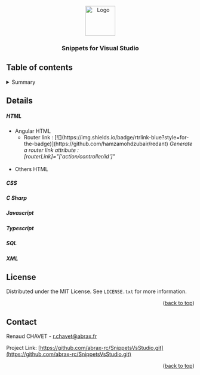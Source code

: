 <div id="top"></div>
<!--
*** Thanks for checking out the Best-README-Template. If you have a suggestion
*** that would make this better, please fork the repo and create a pull request
*** or simply open an issue with the tag "enhancement".
*** Don't forget to give the project a star!
*** Thanks again! Now go create something AMAZING! :D
-->



<!-- PROJECT SHIELDS -->
<!--
*** I'm using markdown "reference style" links for readability.
*** Reference links are enclosed in brackets [ ] instead of parentheses ( ).
*** See the bottom of this document for the declaration of the reference variables
*** for contributors-url, forks-url, etc. This is an optional, concise syntax you may use.
*** https://www.markdownguide.org/basic-syntax/#reference-style-links
-->

<!-- PROJECT LOGO -->
<br />
<div align="center">
  <a href="https://github.com/github_username/repo_name">
    <img src="images/logo.png" alt="Logo" width="80" height="80">
  </a>

<h3 align="center">Snippets for Visual Studio</h3>

 
</div>



<!-- TABLE OF CONTENTS -->
## Table of contents

<details>
  <summary>Summary</summary>
  <ol>
    <li> <a href="#html">html</a>
        <ul>
            <li><a href="#htmlAngular">Angular html</a></li>
            <li><a href="#htmlOthers">Others html</a></li>
        </ul>
    </li>
    <li><a href="#css">CSS</a></li>
    <li><a href="#csharp">C Sharp</a></li>
    <li><a href="#javascript">Javascript</a></li>
    <li> <a href="#typescript">Typescript</a>
        <ul>
            <li><a href="#typescriptAngular">Angular Typescript</a></li>
            <li><a href="#typescriptOthers">Others Typescript</a></li>
        </ul>
    </li>
    <li><a href="#SQL">SQL</a></li>
    <li><a href="#XML">XML</a></li>
  </ol>
</details>


<!-- DETAILS OF SHORTCUTS -->
## Details


##### HTML

 <ul>
    <li> Angular HTML 
        <ul>
            <li>
                Router link : [![](https://img.shields.io/badge/rtrlink-blue?style=for-the-badge)](https://github.com/hamzamohdzubair/redant)
                <i>Generate a router link attribute : <br>
                  [routerLink]="['action/controller/id']" </i>
            </li>
        </ul>
    </li>
    <br>
    <li>Others HTML</li>
</ul>   

##### CSS

##### C Sharp

##### Javascript

##### Typescript

##### SQL

##### XML





<!-- LICENSE -->
## License

Distributed under the MIT License. See `LICENSE.txt` for more information.

<p align="right">(<a href="#top">back to top</a>)</p>



<!-- CONTACT -->
## Contact

Renaud CHAVET - r.chavet@abrax.fr

Project Link: [https://github.com/abrax-rc/SnippetsVsStudio.git](https://github.com/abrax-rc/SnippetsVsStudio.git)

<p align="right">(<a href="#top">back to top</a>)</p>







